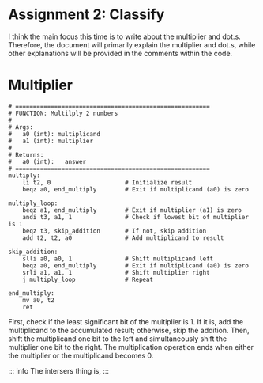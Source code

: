 # Assignment 2: Classify
I think the main focus this time is to write about the multiplier and dot.s.  
Therefore, the document will primarily explain the multiplier and dot.s,
while other explanations will be provided in the comments within the code.

# Multiplier
```riscv=
# =======================================================
# FUNCTION: Multilply 2 numbers
#
# Args:
#   a0 (int): multiplicand
#   a1 (int): multiplier
#
# Returns:
#   a0 (int):   answer
# =======================================================
multiply:
    li t2, 0                     # Initialize result
    beqz a0, end_multiply        # Exit if multiplicand (a0) is zero

multiply_loop:
    beqz a1, end_multiply        # Exit if multiplier (a1) is zero
    andi t3, a1, 1               # Check if lowest bit of multiplier is 1
    beqz t3, skip_addition       # If not, skip addition
    add t2, t2, a0               # Add multiplicand to result

skip_addition:
    slli a0, a0, 1               # Shift multiplicand left
    beqz a0, end_multiply        # Exit if multiplicand (a0) is zero
    srli a1, a1, 1               # Shift multiplier right
    j multiply_loop              # Repeat

end_multiply:
    mv a0, t2
    ret
```
First, check if the least significant bit of the multiplier is 1. If it is, add the multiplicand to the accumulated result; otherwise, skip the addition. Then, shift the multiplicand one bit to the left and simultaneously shift the multiplier one bit to the right. The multiplication operation ends when either the multiplier or the multiplicand becomes 0.

::: info
The intersers thing is,
:::
